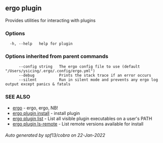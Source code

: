 ## ergo plugin

Provides utilities for interacting with plugins

### Options

```
  -h, --help   help for plugin
```

### Options inherited from parent commands

```
      --config string   The ergo config file to use (default "/Users/ysicing/.ergo/.config/ergo.yml")
      --debug           Prints the stack trace if an error occurs
      --silent          Run in silent mode and prevents any ergo log output except panics & fatals
```

### SEE ALSO

* [ergo](ergo.md)	 - ergo, ergo, NB!
* [ergo plugin install](ergo_plugin_install.md)	 - install plugin
* [ergo plugin list](ergo_plugin_list.md)	 - List all visible plugin executables on a user's PATH
* [ergo plugin ls-remote](ergo_plugin_ls-remote.md)	 - List remote versions available for install

###### Auto generated by spf13/cobra on 22-Jan-2022
